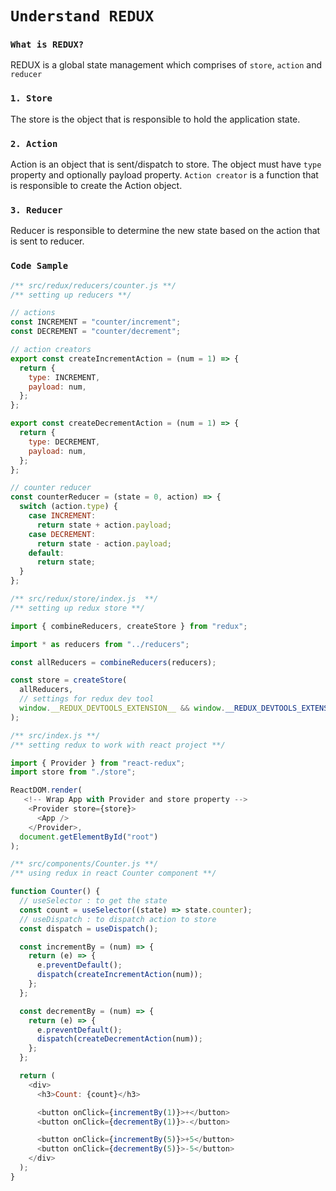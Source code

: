 # `Understand REDUX`

### `What is REDUX?`
REDUX is a global state management which comprises of `store`, `action` and `reducer`


### `1. Store`
The store is the object that is responsible to hold the application state.


### `2. Action`
Action is an object that is sent/dispatch to store. The object must have `type` property and optionally payload property. `Action creator` is a function that is responsible to create the Action object.

### `3. Reducer`
Reducer is responsible to determine the new state based on the action that is sent to reducer.

### `Code Sample`
```javascript
/** src/redux/reducers/counter.js **/
/** setting up reducers **/

// actions
const INCREMENT = "counter/increment";
const DECREMENT = "counter/decrement";

// action creators
export const createIncrementAction = (num = 1) => {
  return {
    type: INCREMENT,
    payload: num,
  };
};

export const createDecrementAction = (num = 1) => {
  return {
    type: DECREMENT,
    payload: num,
  };
};

// counter reducer
const counterReducer = (state = 0, action) => {
  switch (action.type) {
    case INCREMENT:
      return state + action.payload;
    case DECREMENT:
      return state - action.payload;
    default:
      return state;
  }
};
```

```javascript
/** src/redux/store/index.js  **/
/** setting up redux store **/

import { combineReducers, createStore } from "redux";

import * as reducers from "../reducers";

const allReducers = combineReducers(reducers);

const store = createStore(
  allReducers,
  // settings for redux dev tool
  window.__REDUX_DEVTOOLS_EXTENSION__ && window.__REDUX_DEVTOOLS_EXTENSION__()
);
```

```javascript
/** src/index.js **/
/** setting redux to work with react project **/

import { Provider } from "react-redux";
import store from "./store";

ReactDOM.render(
   <!-- Wrap App with Provider and store property -->
    <Provider store={store}>
      <App />
    </Provider>,
  document.getElementById("root")
);
```

```javascript
/** src/components/Counter.js **/
/** using redux in react Counter component **/

function Counter() {
  // useSelector : to get the state
  const count = useSelector((state) => state.counter);
  // useDispatch : to dispatch action to store
  const dispatch = useDispatch();

  const incrementBy = (num) => {
    return (e) => {
      e.preventDefault();
      dispatch(createIncrementAction(num));
    };
  };

  const decrementBy = (num) => {
    return (e) => {
      e.preventDefault();
      dispatch(createDecrementAction(num));
    };
  };

  return (
    <div>
      <h3>Count: {count}</h3>

      <button onClick={incrementBy(1)}>+</button>
      <button onClick={decrementBy(1)}>-</button>

      <button onClick={incrementBy(5)}>+5</button>
      <button onClick={decrementBy(5)}>-5</button>
    </div>
  );
}
```